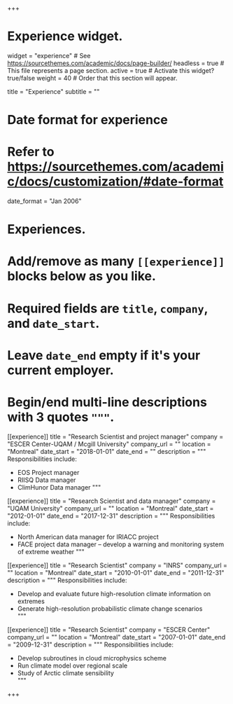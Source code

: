 +++
# Experience widget.
widget = "experience"  # See https://sourcethemes.com/academic/docs/page-builder/
headless = true  # This file represents a page section.
active = true  # Activate this widget? true/false
weight = 40  # Order that this section will appear.

title = "Experience"
subtitle = ""

# Date format for experience
#   Refer to https://sourcethemes.com/academic/docs/customization/#date-format
date_format = "Jan 2006"

# Experiences.
#   Add/remove as many `[[experience]]` blocks below as you like.
#   Required fields are `title`, `company`, and `date_start`.
#   Leave `date_end` empty if it's your current employer.
#   Begin/end multi-line descriptions with 3 quotes `"""`.
[[experience]]
  title = "Research Scientist and project manager"
  company = "ESCER Center-UQAM / Mcgill University"
  company_url = ""
  location = "Montreal"
  date_start = "2018-01-01"
  date_end = ""
  description = """
  Responsibilities include:
  
  * EOS Project manager
  * RIISQ Data manager
  * ClimHunor Data manager
  """

[[experience]]
  title = "Research Scientist and data manager"
  company = "UQAM University"
  company_url = ""
  location = "Montreal"
  date_start = "2012-01-01"
  date_end = "2017-12-31"
  description = """
  Responsibilities include:
  
  * North American data manager for IRIACC project
  * FACE project data manager – develop a warning and monitoring system of extreme weather 
  """

[[experience]]
  title = "Research Scientist"
  company = "INRS"
  company_url = ""
  location = "Montreal"
  date_start = "2010-01-01"
  date_end = "2011-12-31"
  description = """
  Responsibilities include:
  
  * Develop and evaluate future high-resolution climate information on extremes 
  * Generate high-resolution probabilistic climate change scenarios   
  """

[[experience]]
  title = "Research Scientist"
  company = "ESCER Center"
  company_url = ""
  location = "Montreal"
  date_start = "2007-01-01"
  date_end = "2009-12-31"
  description = """
  Responsibilities include:
  
  * Develop subroutines in cloud microphysics scheme  
  * Run climate model over regional scale
  * Study of Arctic climate sensibility   
  """


+++
